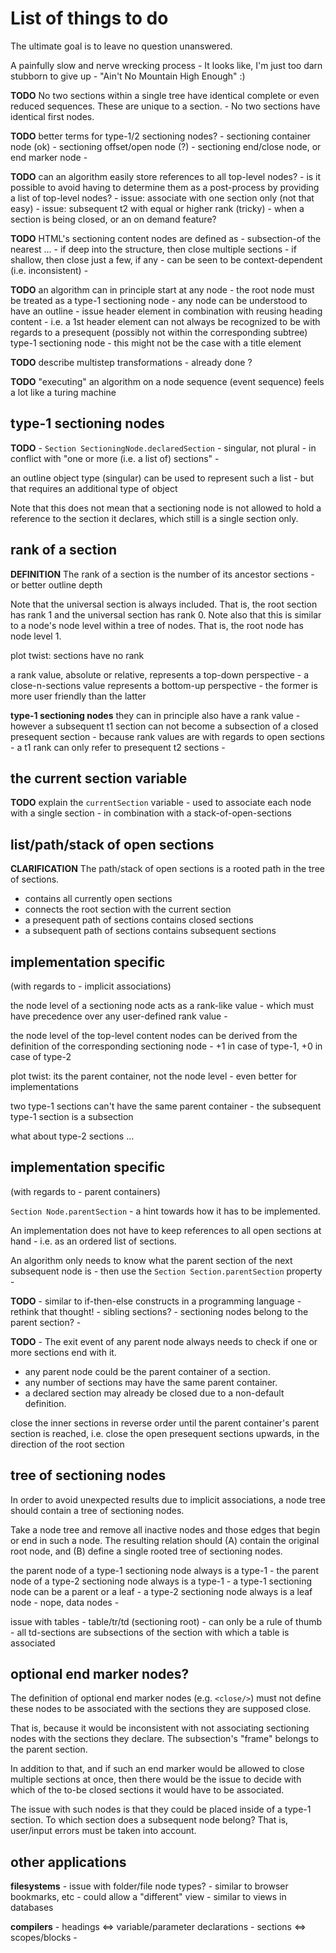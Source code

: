 
<!-- ======================================================================= -->
# List of things to do

The ultimate goal is to leave no question unanswered.

A painfully slow and nerve wrecking process -
It looks like, I'm just too darn stubborn to give up -
"Ain't No Mountain High Enough" :)

**TODO**
No two sections within a single tree have identical
complete or even reduced sequences. These are unique to a section. -
No two sections have identical first nodes.

**TODO**
better terms for type-1/2 sectioning nodes? -
sectioning container node (ok) -
sectioning offset/open node (?) -
sectioning end/close node, or end marker node -

**TODO**
can an algorithm easily store references to all top-level nodes? -
is it possible to avoid having to determine them as a post-process
by providing a list of top-level nodes? -
issue: associate with one section only (not that easy) -
issue: subsequent t2 with equal or higher rank (tricky) -
when a section is being closed, or an on demand feature?

**TODO**
HTML's sectioning content nodes are defined as -
subsection-of the nearest ... -
if deep into the structure, then close multiple sections -
if shallow, then close just a few, if any -
can be seen to be context-dependent (i.e. inconsistent) -

**TODO**
an algorithm can in principle start at any node -
the root node must be treated as a type-1 sectioning node -
any node can be understood to have an outline -
issue header element in combination with reusing heading content -
i.e. a 1st header element can not always be recognized to be with
regards to a presequent (possibly not within the corresponding
subtree) type-1 sectioning node -
this might not be the case with a title element

**TODO**
describe multistep transformations -
already done ?

**TODO**
"executing" an algorithm on a node sequence (event sequence)
feels a lot like a turing machine

<!-- ======================================================================= -->
## type-1 sectioning nodes

**TODO** -
`Section SectioningNode.declaredSection` - singular, not plural -
in conflict with "one or more (i.e. a list of) sections" -

an outline object type (singular) can be used to represent such a list -
but that requires an additional type of object

Note that this does not mean that a sectioning node is not allowed to hold
a reference to the section it declares, which still is a single section only.

<!-- ======================================================================= -->
## rank of a section

**DEFINITION**
The rank of a section is the number of its ancestor sections -
or better outline depth

Note that the universal section is always included. That is, the root section
has rank 1 and the universal section has rank 0. Note also that this is similar
to a node's node level within a tree of nodes. That is, the root node has node
level 1.

plot twist: sections have no rank

a rank value, absolute or relative, represents a top-down perspective -
a close-n-sections value represents a bottom-up perspective -
the former is more user friendly than the latter

**type-1 sectioning nodes**
they can in principle also have a rank value -
however a subsequent t1 section can not become
a subsection of a closed presequent section -
because rank values are with regards to open sections -
a t1 rank can only refer to presequent t2 sections -

<!-- ======================================================================= -->
## the current section variable

**TODO**
explain the `currentSection` variable -
used to associate each node with a single section -
in combination with a stack-of-open-sections

<!-- ======================================================================= -->
## list/path/stack of open sections

**CLARIFICATION**
The path/stack of open sections is a rooted path in the tree of sections.

* contains all currently open sections
* connects the root section with the current section
* a presequent path of sections contains closed sections
* a subsequent path of sections contains subsequent sections

<!-- ======================================================================= -->
## implementation specific

(with regards to - implicit associations)

the node level of a sectioning node acts as a rank-like value -
which must have precedence over any user-defined rank value -

the node level of the top-level content nodes can be derived
from the definition of the corresponding sectioning node -
+1 in case of type-1, +0 in case of type-2

plot twist: its the parent container, not the node level -
even better for implementations

two type-1 sections can't have the same parent container -
the subsequent type-1 section is a subsection

what about type-2 sections ...

<!-- ======================================================================= -->
## implementation specific

(with regards to - parent containers)

`Section Node.parentSection` -
a hint towards how it has to be implemented.

An implementation does not have to keep references to
all open sections at hand - i.e. as an ordered list of sections.

An algorithm only needs to know what the parent section of the
next subsequent node is -
then use the `Section Section.parentSection` property -

**TODO** -
similar to if-then-else constructs in a programming language -
rethink that thought! - sibling sections? -
sectioning nodes belong to the parent section? -

**TODO** -
The exit event of any parent node always needs to check
if one or more sections end with it.

* any parent node could be the parent container of a section.
* any number of sections may have the same parent container.
* a declared section may already be closed due to a non-default definition.

close the inner sections in reverse order until the parent container's
parent section is reached, i.e. close the open presequent sections upwards,
in the direction of the root section

<!-- ======================================================================= -->
## tree of sectioning nodes

In order to avoid unexpected results due to implicit associations,
a node tree should contain a tree of sectioning nodes.

Take a node tree and remove all inactive nodes and those edges that begin or
end in such a node. The resulting relation should (A) contain the original
root node, and (B) define a single rooted tree of sectioning nodes.

the parent node of a type-1 sectioning node always is a type-1 -
the parent node of a type-2 sectioning node always is a type-1 -
a type-1 sectioning node can be a parent or a leaf -
a type-2 sectioning node always is a leaf node - nope, data nodes -

issue with tables -
table/tr/td (sectioning root) -
can only be a rule of thumb -
all td-sections are subsections of the section with which a table is associated

<!-- ======================================================================= -->
## optional end marker nodes?

The definition of optional end marker nodes (e.g. `<close/>`) must not define
these nodes to be associated with the sections they are supposed close.

That is, because it would be inconsistent with not associating sectioning
nodes with the sections they declare. The subsection's "frame" belongs to
the parent section.

In addition to that, and if such an end marker would be allowed to close
multiple sections at once, then there would be the issue to decide with
which of the to-be closed sections it would have to be associated.

The issue with such nodes is that they could be placed inside of a type-1
section. To which section does a subsequent node belong? That is, user/input
errors must be taken into account.

<!-- ======================================================================= -->
## other applications

**filesystems** -
issue with folder/file node types? -
similar to browser bookmarks, etc -
could allow a "different" view -
similar to views in databases

**compilers** -
headings <=> variable/parameter declarations -
sections <=> scopes/blocks -
